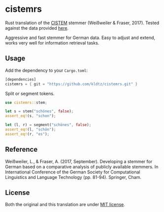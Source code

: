 # cistemrs

Rust translation of the [CISTEM](https://github.com/LeonieWeissweiler/CISTEM) stemmer (Weißweiler & Fraser, 2017). Tested against the data provided [here](https://github.com/LeonieWeissweiler/CISTEM/pull/6#issuecomment-524457146).

Aggressive and fast stemmer for German data. Easy to adjust and extend, works very well for information retrieval tasks.

## Usage

Add the dependency to your `Cargo.toml`:

```rust
[dependencies]
cistemrs = { git = "https://github.com/kldtz/cistemrs.git" }
```

Split or segment tokens.

```rust
use cistemrs::stem;

let s = stem("schönes", false);
assert_eq!(s, "schon");

let (l, r) = segment("schönes", false);
assert_eq!(l, "schön");
assert_eq!(r, "es");
```


## Reference

Weißweiler, L., & Fraser, A. (2017, September). Developing a stemmer for German based on a comparative analysis of publicly available stemmers. In International Conference of the German Society for Computational Linguistics and Language Technology (pp. 81-94). Springer, Cham.

## License

Both the original and this translation are under [MIT license](LICENSE).